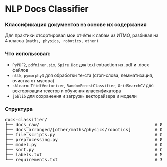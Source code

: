 # NLP Docs Classifier

### Классификация документов на основе их содержания
Для практики отсортировал мои отчёты к лабам из ИТМО, разбивая на 4 класса ``(maths, physics, robotics, other)``

### Что использовал:
- ``PyPDF2``, ``pdfminer.six``, ``Spire.Doc`` для text extraction из .pdf и .docx файлов
- ``nltk``, ``pymorphy3`` для обработки текста (стоп-слова, лемматизация, очистка от мусора)
- ``sklearn``: ``TfidfVectorizer``, ``RandomForestClassifier``, ``GridSearchCV`` для векторизации текстов и обучения классификатора
- ``joblib`` для сохранения и загрузки векторайзера и модели

### Структура

<pre>
docs-classifier/
├── docs_raw/                                            # Исходные документы
├── docs_arranged/[other/maths/physics/robotics]         # Отсортированные по категориям
├── file_scripts.py                                      # Логика загрузки, чтения и обработки документов
├── preprocessing.py                                     # Итоговые функции для использования (можно убрать)
├── model.py                                             # Обучение TfIdfVectorizer и классификатора
├── sort.py                                              # Скрипт сортировки документов по категориям
├── labels.txt                                           # Метки категорий
└── requirements.txt                                     # Зависимости
 
</pre>
